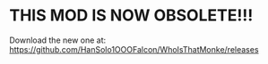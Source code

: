 # THIS MOD IS NOW OBSOLETE!!!
Download the new one at: https://github.com/HanSolo1OOOFalcon/WhoIsThatMonke/releases
